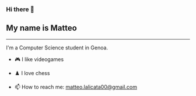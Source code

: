 ### Hi there 👋
## My name is Matteo
--------
I'm a Computer Science student in Genoa.

- 🎮 I like videogames
- ♟️ I love chess

- 📫 How to reach me: matteo.lalicata00@gmail.com

<!--
**Matteh15/Matteh15** is a ✨ _special_ ✨ repository because its `README.md` (this file) appears on your GitHub profile.

Here are some ideas to get you started:

- 🔭 I’m currently working on ...
- 🌱 I’m currently learning ...
- 👯 I’m looking to collaborate on ...
- 🤔 I’m looking for help with ...
- 💬 Ask me about ...
- 😄 Pronouns: ...
-->
